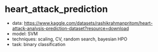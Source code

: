 # heart_attack_prediction

- data: https://www.kaggle.com/datasets/rashikrahmanpritom/heart-attack-analysis-prediction-dataset?resource=download
- model: SVM
- techniques: scaling, CV, random search, bayesian HPO
- task: binary classification
